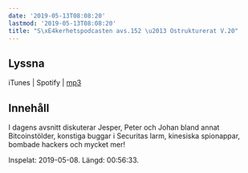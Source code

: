 ```yaml
---
date: '2019-05-13T08:08:20'
lastmod: '2019-05-13T08:08:20'
title: "S\xE4kerhetspodcasten avs.152 \u2013 Ostrukturerat V.20"
---
```

## Lyssna

iTunes \| Spotify \| [mp3](http://traffic.libsyn.com/sakerhetspodcasten/2019-05-08_Sakerhetspodcasten.mp3)


## Innehåll

I dagens avsnitt diskuterar Jesper, Peter och Johan bland annat Bitcoinstölder, konstiga
buggar i Securitas larm, kinesiska spionappar, bombade hackers och mycket mer!

Inspelat: 2019-05-08. Längd: 00:56:33.
